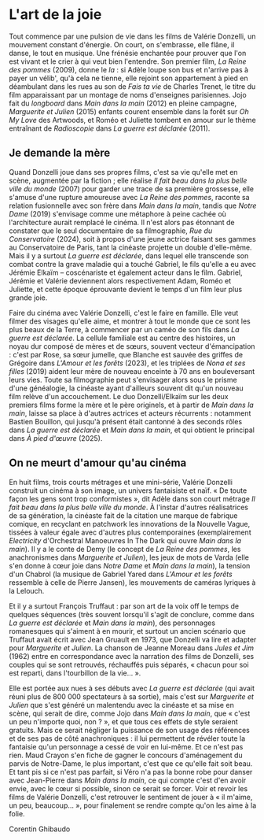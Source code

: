 # L'art de la joie

Tout commence par une pulsion de vie dans les films de Valérie Donzelli, un mouvement constant d'énergie. On court, on s'embrasse, elle flâne, il danse, le tout en musique. Une frénésie enchantée pour prouver que l'on est vivant et le crier à qui veut bien l'entendre. Son premier film, _La Reine des pommes_ (2009), donne le _la_ : si Adèle loupe son bus et n'arrive pas à payer un vélib', qu'à cela ne tienne, elle rejoint son appartement à pied en déambulant dans les rues au son de _Fais ta vie_ de Charles Trenet, le titre du film apparaissant par un montage de noms d'enseignes parisiennes. Jojo fait du _longboard_ dans _Main dans la main_ (2012) en pleine campagne, _Marguerite et Julien_ (2015) enfants courent ensemble dans la forêt sur _Oh My Love_ des Artwoods, et Roméo et Juliette tombent en amour sur le thème entraînant de _Radioscopie_ dans _La guerre est déclarée_ (2011).

## Je demande la mère

Quand Donzelli joue dans ses propres films, c'est sa vie qu'elle met en scène, augmentée par la fiction ; elle réalise _Il fait beau dans la plus belle ville du monde_ (2007) pour garder une trace de sa première grossesse, elle s'amuse d'une rupture amoureuse avec _La Reine des pommes_, raconte sa relation fusionnelle avec son frère dans _Main dans la main_, tandis que _Notre Dame_ (2019) s'envisage comme une métaphore à peine cachée où l'architecture aurait remplacé le cinéma. Il n'est alors pas étonnant de constater que le seul documentaire de sa filmographie, _Rue du Conservatoire_ (2024), soit à propos d'une jeune actrice faisant ses gammes au Conservatoire de Paris, tant la cinéaste projette un double d'elle-même. Mais il y a surtout _La guerre est déclarée_, dans lequel elle transcende son combat contre la grave maladie qui a touché Gabriel, le fils qu'elle a eu avec Jérémie Elkaïm – coscénariste et également acteur dans le film. Gabriel, Jérémie et Valérie deviennent alors respectivement Adam, Roméo et Juliette, et cette époque éprouvante devient le temps d'un film leur plus grande joie.

Faire du cinéma avec Valérie Donzelli, c'est le faire en famille. Elle veut filmer des visages qu'elle aime, et montrer à tout le monde que ce sont les plus beaux de la Terre, à commencer par un caméo de son fils dans _La guerre est déclarée_. La cellule familiale est au centre des histoires, un noyau dur composé de mères et de sœurs, souvent vecteur d'émancipation : c'est par Rose, sa sœur jumelle, que Blanche est sauvée des griffes de Grégoire dans _L'Amour et les forêts_ (2023), et les triplées de _Nona et ses filles_ (2019) aident leur mère de nouveau enceinte à 70 ans en bouleversant leurs vies. Toute sa filmographie peut s'envisager alors sous le prisme d'une généalogie, la cinéaste ayant d'ailleurs souvent dit qu'un nouveau film relève d'un accouchement. Le duo Donzelli/Elkaïm sur les deux premiers films forme la mère et le père originels, et à partir de _Main dans la main_, laisse sa place à d'autres actrices et acteurs récurrents : notamment Bastien Bouillon, qui jusqu'à présent était cantonné à des seconds rôles dans _La guerre est déclarée_ et _Main dans la main_, et qui obtient le principal dans _À pied d'œuvre_ (2025).

## On ne meurt d'amour qu'au cinéma

En huit films, trois courts métrages et une mini-série, Valérie Donzelli construit un cinéma à son image, un univers fantaisiste et naïf. « De toute façon les gens sont trop conformistes », dit Adèle dans son court métrage _Il fait beau dans la plus belle ville du monde_. À l'instar d'autres réalisatrices de sa génération, la cinéaste fait de la citation une marque de fabrique comique, en recyclant en patchwork les innovations de la Nouvelle Vague, tissées à valeur égale avec d'autres plus contemporaines (exemplairement _Electricity_ d'Orchestral Manoeuvres In The Dark qui ouvre _Main dans la main_). Il y a le conte de Demy (le concept de _La Reine des pommes_, les anachronismes dans _Marguerite et Julien_), les jeux de mots de Varda (elle s'en donne à cœur joie dans _Notre Dame_ et _Main dans la main_), la tension d'un Chabrol (la musique de Gabriel Yared dans _L'Amour et les forêts_ ressemble à celle de Pierre Jansen), les mouvements de caméras lyriques à la Lelouch.

Et il y a surtout François Truffaut : par son art de la voix off le temps de quelques séquences (très souvent lorsqu'il s'agit de conclure, comme dans _La guerre est déclarée_ et _Main dans la main_), des personnages romanesques qui s'aiment à en mourir, et surtout un ancien scénario que Truffaut avait écrit avec Jean Gruault en 1973, que Donzelli va lire et adapter pour _Marguerite et Julien_. La chanson de Jeanne Moreau dans _Jules et Jim_ (1962) entre en correspondance avec la narration des films de Donzelli, ses couples qui se sont retrouvés, réchauffés puis séparés, « chacun pour soi est reparti, dans l'tourbillon de la vie... ».

Elle est portée aux nues à ses débuts avec _La guerre est déclarée_ (qui avait réuni plus de 800 000 spectateurs à sa sortie), mais c'est sur _Marguerite et Julien_ que s'est généré un malentendu avec la cinéaste et sa mise en scène, qui serait de dire, comme Jojo dans _Main dans la main_, que « c'est un peu n'importe quoi, non ? », et que tous ces effets de style seraient gratuits. Mais ce serait négliger la puissance de son usage des références et de ses pas de côté anachroniques : il lui permettent de révéler toute la fantaisie qu'un personnage a cessé de voir en lui-même. Et ce n'est pas rien. Maud Crayon s'en fiche de gagner le concours d'aménagement du parvis de Notre-Dame, le plus important, c'est que ce qu'elle fait soit beau. Et tant pis si ce n'est pas parfait, si Véro n'a pas la bonne robe pour danser avec Jean-Pierre dans _Main dans la main_, ce qui compte c'est d'en avoir envie, avec le cœur si possible, sinon ce serait se forcer. Voir et revoir les films de Valérie Donzelli, c'est retrouver le sentiment de jouer à « il m'aime, un peu, beaucoup... », pour finalement se rendre compte qu'on les aime à la folie.

<div class="author">Corentin Ghibaudo</div>
